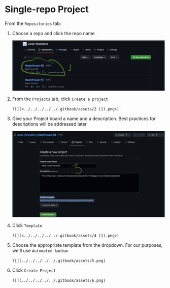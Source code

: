 # Single-repo Project

From the `Repositories` tab:

1.  Choose a repo and click the repo name

    ![](../../../../../.gitbook/assets/1.png)
2.  From the `Projects` tab, click `Create a project`

    ``![](<../../../../../.gitbook/assets/2 (1).png>)``
3.  Give your Project board a name and a description. Best practices for descriptions will be addressed later

    ![](<../../../../../.gitbook/assets/3 (1).png>)
4.  Click `Template`

    ``![](<../../../../../.gitbook/assets/4 (1).png>)``
5.  Choose the appropriate template from the dropdown. For our purposes, we'll use `Automated kanban`

    ``![](../../../../../.gitbook/assets/5.png)``
6.  Click `Create Project`

    ``![](../../../../../.gitbook/assets/6.png)``

